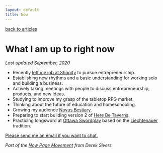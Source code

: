 ```yaml
---
layout: default
title: Now
---
```


[back to articles](/)

# What I am up to right now

_Last updated September, 2020_

- Recently [left my job at Shopify](https://www.adamwaselnuk.com/2020/08/27/into-the-unknown-leaving-shopify-to-build-a-business.html) to pursue entrepreneurship.
- Establishing new rhythms and a basic understanding for working solo and building a business.
- Actively taking meetings with people to discuss entrepreneurship, products, and new ideas.
- Studying to improve my grasp of the tabletop RPG market.
- Thinking about the future of education and homeschooling.
- Growing my audience [Novus Bestiary](https://www.novusbestiary.com).
- Preparing to start building version 2 of [Here Be Taverns](http://www.herebetaverns.com).
- Practicing longsword at [Ottawa Swordplay](https://ottawaswordplay.com/) based on the [Liechtenauer](https://en.wikipedia.org/wiki/Johannes_Liechtenauer) tradition.

[Please send me an email if you want to chat.](mailto:adam.waselnuk@gmail.com)

_Part of the [Now Page Movement](https://sivers.org/nowff) from Derek Sivers_
